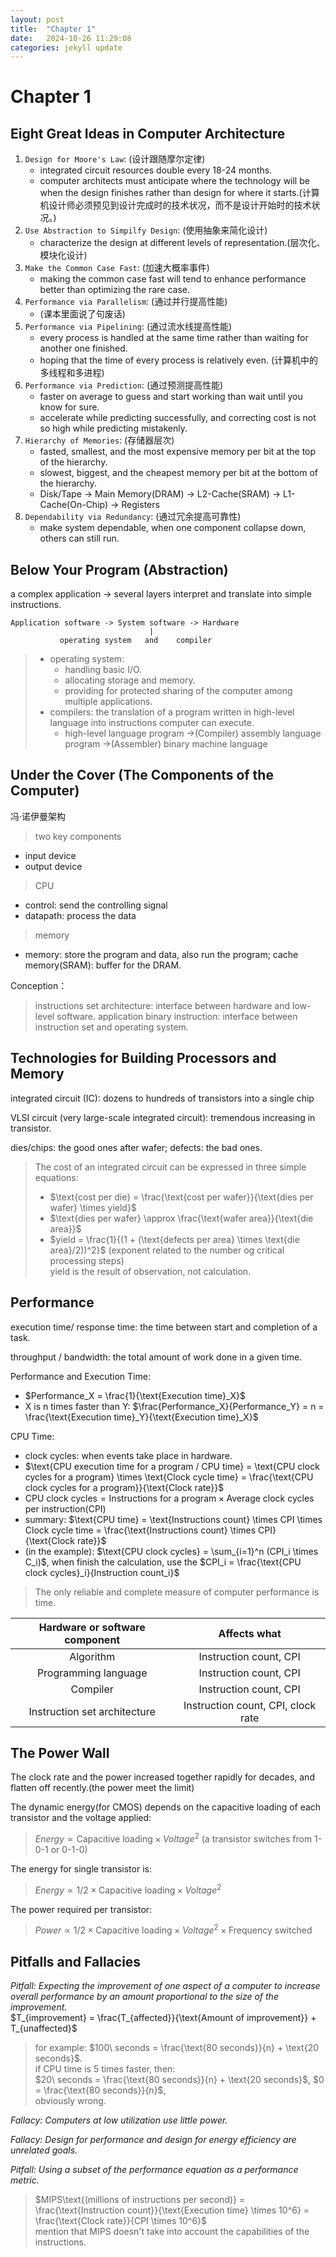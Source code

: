 ```yaml
---
layout: post
title:  "Chapter 1"
date:   2024-10-26 11:29:08 
categories: jekyll update
---
```

# Chapter 1
## Eight Great Ideas in Computer Architecture
1. ```Design for Moore's Law```: (设计跟随摩尔定律)
   + integrated circuit resources double every 18-24 months.
   + computer architects must anticipate where the technology will be when the design finishes rather than design for where it starts.(计算机设计师必须预见到设计完成时的技术状况，而不是设计开始时的技术状况。)
2. ```Use Abstraction to Simpilfy Design```: (使用抽象来简化设计)
   + characterize the design at different levels of representation.(层次化、模块化设计)
3. ```Make the Common Case Fast```: (加速大概率事件)
   + making the common case fast will tend to enhance performance better than optimizing the rare case.
4. ```Performance via Parallelism```: (通过并行提高性能)
   + (课本里面说了句废话)
5. ```Performance via Pipelining```: (通过流水线提高性能)
   + every process is handled at the same time rather than waiting for another one finished.
   + hoping that the time of every process is relatively even.
   (计算机中的多线程和多进程)
6. ```Performance via Prediction```: (通过预测提高性能)
   + faster on average to guess and start working than wait until you know for sure.
   + accelerate while predicting successfully, and correcting cost is not so high while predicting mistakenly.
7. ```Hierarchy of Memories```: (存储器层次)
   + fasted, smallest, and the most expensive memory per bit at the top of the hierarchy.
   + slowest, biggest, and the cheapest memory per bit at the bottom of the hierarchy.
   + Disk/Tape -> Main Memory(DRAM) -> L2-Cache(SRAM) -> L1-Cache(On-Chip) -> Registers
8. ```Dependability via Redundancy```: (通过冗余提高可靠性)
   + make system dependable, when one component collapse down, others can still run.

## Below Your Program (Abstraction)
a complex application -> several layers interpret and translate into simple instructions.
```
Application software -> System software -> Hardware 
                               |
           operating system   and    compiler
```

> + operating system:
>   + handling basic I/O.
>   + allocating storage and memory.
>   + providing for protected sharing of the computer among multiple applications. 
> + compilers: the translation of a program written in high-level language into instructions computer can execute.
>   + high-level language program ->(Compiler) assembly language program ->(Assembler) binary machine language

## Under the Cover (The Components of the Computer)
冯·诺伊曼架构

> two key components
+ input device
+ output device
> CPU
+ control: send the controlling signal
+ datapath: process the data
> memory
+ memory: store the program and data, also run the program; cache memory(SRAM): buffer for the DRAM.

Conception：
> instructions set architecture: interface between hardware and low-level software. 
> application binary instruction: interface between instruction set and operating system.

## Technologies for Building Processors and Memory
integrated circuit (IC): dozens to hundreds of transistors into a single chip

VLSI circuit (very large-scale integrated circuit): tremendous increasing in transistor.

dies/chips: the good ones after wafer; defects: the bad ones.

> The cost of an integrated circuit can be expressed in three simple equations:
> + $\text{cost per die} = \frac{\text{cost per wafer}}{\text{dies per wafer} \times yield}$
> + $\text{dies per wafer} \approx \frac{\text{wafer area}}{\text{die area}}$
> + $yield = \frac{1}{(1 + (\text{defects per area} \times \text{die area}/2))^2}$ (exponent related to the number og critical processing steps)<br>
> yield is the result of observation, not calculation.

## Performance
execution time/ response time: the time between start and completion of a task.

throughput / bandwidth: the total amount of work done in a given time.

Performance and Execution Time:
+ $Performance_X = \frac{1}{\text{Execution time}_X}$
+ X is n times faster than Y: $\frac{Performance_X}{Performance_Y} = n = \frac{\text{Execution time}_Y}{\text{Execution time}_X}$

CPU Time:
+ clock cycles: when events take place in hardware.
+ $\text{CPU execution time for a program / CPU time} = \text{CPU clock cycles for a program} \times \text{Clock cycle time} = \frac{\text{CPU clock cycles for a program}}{\text{Clock rate}}$
+ $\text{CPU clock cycles} = \text{Instructions for a program} \times \text{Average clock cycles per instruction(CPI)}$
+ summary: $\text{CPU time} = \text{Instructions count} \times CPI \times Clock cycle time = \frac{\text{Instructions count} \times CPI}{\text{Clock rate}}$
+ (in the example): $\text{CPU clock cycles} = \sum_{i=1}^n (CPI_i \times C_i)$, when finish the calculation, use the $CPI_i = \frac{\text{CPU clock cycles}_i}{Instruction count_i}$
> The only reliable and complete measure of computer performance is time.<br>

| Hardware or software component |Affects what |
|:------------------------------:|:-----------:|
|Algorithm|Instruction count, CPI|
|Programming language|Instruction count, CPI|
|Compiler|Instruction count, CPI|
|Instruction set architecture|Instruction count, CPI, clock rate|

## The Power Wall 
The clock rate and the power increased together rapidly for decades, and flatten off recently.(the power meet the limit)

The dynamic energy(for CMOS) depends on the capacitive loading of each transistor and the voltage applied:
> $Energy \propto \text{Capacitive loading} \times Voltage^2$ (a transistor switches from 1-0-1 or 0-1-0)

The energy for single transistor is:
> $Energy \propto 1/2 \times \text{Capacitive loading} \times Voltage^2$

The power required per transistor:
> $Power \propto 1/2 \times \text{Capacitive loading} \times Voltage^2 \times \text{Frequency switched}$

## Pitfalls and Fallacies
_Pitfall: Expecting the improvement of one aspect of a computer to increase overall performance by an amount proportional to the size of the improvement._<br>
$T_{improvement} = \frac{T_{affected}}{\text{Amount of improvement}} + T_{unaffected}$
> for example: $100\ seconds = \frac{\text{80 seconds}}{n} + \text{20 seconds}$. <br>
> if CPU time is 5 times faster, then:<br>
> $20\ seconds = \frac{\text{80 seconds}}{n} + \text{20 seconds}$, $0 = \frac{\text{80 seconds}}{n}$,<br> 
> obviously wrong.

_Fallacy: Computers at low utilization use little power._

_Fallacy: Design for performance and design for energy efficiency are unrelated goals._

_Pitfall: Using a subset of the performance equation as a performance metric._<br>
> $MIPS\text{(millions of instructions per second)} = \frac{\text{Instruction count}}{\text{Execution time} \times 10^6} = \frac{\text{Clock rate}}{CPI \times 10^6}$<br>
> mention that MIPS doesn't take into account the capabilities of the instructions. 

